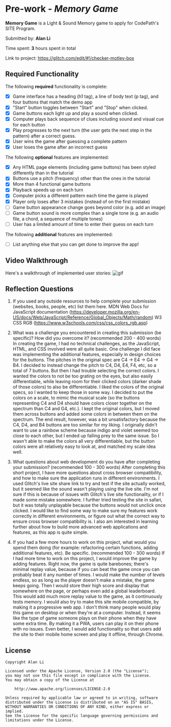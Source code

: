 # Pre-work - *Memory Game*

**Memory Game** is a Light & Sound Memory game to apply for CodePath's SITE Program. 

Submitted by: **Alan Li**

Time spent: **3** hours spent in total

Link to project: https://glitch.com/edit/#!/checker-motley-box

## Required Functionality

The following **required** functionality is complete:

* [x] Game interface has a heading (h1 tag), a line of body text (p tag), and four buttons that match the demo app
* [x] "Start" button toggles between "Start" and "Stop" when clicked. 
* [x] Game buttons each light up and play a sound when clicked. 
* [x] Computer plays back sequence of clues including sound and visual cue for each button
* [x] Play progresses to the next turn (the user gets the next step in the pattern) after a correct guess. 
* [x] User wins the game after guessing a complete pattern
* [x] User loses the game after an incorrect guess

The following **optional** features are implemented:

* [x] Any HTML page elements (including game buttons) has been styled differently than in the tutorial
* [x] Buttons use a pitch (frequency) other than the ones in the tutorial
* [x] More than 4 functional game buttons
* [x] Playback speeds up on each turn
* [x] Computer picks a different pattern each time the game is played
* [x] Player only loses after 3 mistakes (instead of on the first mistake)
* [ ] Game button appearance change goes beyond color (e.g. add an image)
* [ ] Game button sound is more complex than a single tone (e.g. an audio file, a chord, a sequence of multiple tones)
* [ ] User has a limited amount of time to enter their guess on each turn

The following **additional** features are implemented:

- [ ] List anything else that you can get done to improve the app!

## Video Walkthrough

Here's a walkthrough of implemented user stories:
![gif](https://github.com/yuyeon/light-and-sound-game/blob/main/light-sound-game.gif)


## Reflection Questions
1. If you used any outside resources to help complete your submission (websites, books, people, etc) list them here. 
MDN Web Docs for JavaScript documentation (https://developer.mozilla.org/en-US/docs/Web/JavaScript/Reference/Global_Objects/Math/random)
W3 CSS RGB (https://www.w3schools.com/css/css_colors_rgb.asp)

2. What was a challenge you encountered in creating this submission (be specific)? How did you overcome it? (recommended 200 - 400 words) 
In creating the game, I had no technical challenges, as the JavaScript, HTML, and CSS involved were all quite basic. One challenge I did face was implementing the additional features, especially in design choices for the buttons. The pitches in the original spec are C4 -> E4 -> G4 -> B4. I decided to instead change the pitch to C4, D4, E4, F4, etc, so a total of 7 buttons. But then I had trouble selecting the correct colors. I wanted the colors to not be too grating on the eyes, but also easily differentiable, while leaving room for their clicked colors (darker shade of those colors) to also be differentiable. I liked the colors of the original specs, so I wanted to keep those in some way. I decided to put the colors on a scale, to mimic the musical scale (so the buttons representing C4 and D4 should have colors closer together on the spectrum than C4 and G4, etc.). I kept the original colors, but I moved them across buttons and added some colors in between them on the spectrum. The end result, however, was a bit unsatisfactory because the C4, D4, and B4 buttons are too similar for my liking. I originally didn't want to use a rainbow scheme because indigo and violet seemed too close to each other, but I ended up falling prey to the same issue. So I wasn't able to make the colors all very differentiable, but the button colors were all relatively easy to look at, and matched my scale idea well.

3. What questions about web development do you have after completing your submission? (recommended 100 - 300 words) 
After completing this short project, I have more questions about cross browser compatibility, and how to make sure the application runs in different environments. I used Glitch's live site share link to try and test if the site actually worked, but it seemed like the sound wasn't playing using the live site. I'm not sure if this is because of issues with Glitch's live site functionality, or if I made some mistake somewhere. I further tried testing the site in safari, but it was totally unplayable because the buttons would not unclick once clicked. I would like to find some way to make sure my features work correctly in different environments, or figure out what the correct way to ensure cross browser compatibility is. I also am interested in learning further about how to build more advanced web applications and features, as this app is quite simple.

4. If you had a few more hours to work on this project, what would you spend them doing (for example: refactoring certain functions, adding additional features, etc). Be specific. (recommended 100 - 300 words) 
If I had more time to work on this project, I would improve the game by adding features. Right now, the game is quite barebones; there's minimal replay value, because if you can beat the game once you can probably beat it any number of times. I would make the number of levels endless, so as long as the player doesn't make a mistake, the game keeps going. Then I would store their high score and display that somewhere on the page, or perhaps even add a global leaderboard. This would add much more replay value to the game, as it continuously tests memory. I would also try to make this site mobile compatible, by making it a progressive web app. I don't think many people would play this game on desktop or when they're at a computer. Instead, it seems like the type of game someone plays on their phone when they have some extra time. By making it a PWA, users can play it on their phone with no issues. Even better, I would add functionality so that users add the site to their mobile home screen and play it offline, through Chrome.


## License

    Copyright Alan Li

    Licensed under the Apache License, Version 2.0 (the "License");
    you may not use this file except in compliance with the License.
    You may obtain a copy of the License at

        http://www.apache.org/licenses/LICENSE-2.0

    Unless required by applicable law or agreed to in writing, software
    distributed under the License is distributed on an "AS IS" BASIS,
    WITHOUT WARRANTIES OR CONDITIONS OF ANY KIND, either express or implied.
    See the License for the specific language governing permissions and
    limitations under the License.

